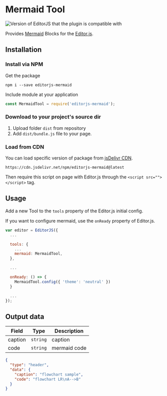# Mermaid Tool

![Version of EditorJS that the plugin is compatible with](https://badgen.net/badge/Editor.js/v2.0/blue)

Provides [Mermaid](http://mermaid-js.github.io/mermaid/) Blocks for the [Editor.js](https://ifmo.su/editor).

## Installation

### Install via NPM

Get the package

```shell
npm i --save editorjs-mermaid
```

Include module at your application

```javascript
const MermaidTool = require('editorjs-mermaid');
```

### Download to your project's source dir

1. Upload folder `dist` from repository
2. Add `dist/bundle.js` file to your page.

### Load from CDN

You can load specific version of package from [jsDelivr CDN](https://www.jsdelivr.com/package/npm/@editorjs/header).

`https://cdn.jsdelivr.net/npm/editorjs-mermaid@latest`

Then require this script on page with Editor.js through the `<script src=""></script>` tag.

## Usage

Add a new Tool to the `tools` property of the Editor.js initial config.

If you want to configure mermaid, use the `onReady` property of Editor.js.

```javascript
var editor = EditorJS({
  ...

  tools: {
    ...
    mermaid: MermaidTool,
  },

  ...

  onReady: () => {
    MermaidTool.config({ 'theme': 'neutral' })
  }

  ...
});
```

## Output data

| Field   | Type     | Description        |
| ------- | -------- | ------------------ |
| caption | `string` | caption            |
| code    | `string` | mermaid code       |

```json
{
  "type": "header",
  "data": {
    "caption": "flowchart sample",
    "code": "flowchart LR\nA-->B"
  }
}
```

